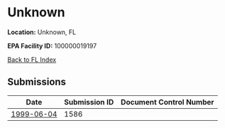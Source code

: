# Unknown

**Location:** Unknown, FL

**EPA Facility ID:** 100000019197

[Back to FL Index](../../index.md)

## Submissions

| Date | Submission ID | Document Control Number |
|------|--------------|-------------------------|
| [1999-06-04](submissions/1586.md) | 1586 |  |
